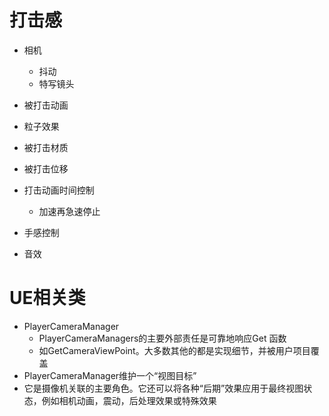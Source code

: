 # 打击感
- 相机
  - 抖动
  - 特写镜头

- 被打击动画
- 粒子效果
- 被打击材质
- 被打击位移
- 打击动画时间控制
  - 加速再急速停止
- 手感控制
- 音效


# UE相关类
- PlayerCameraManager
  - PlayerCameraManagers的主要外部责任是可靠地响应Get 函数
  - 如GetCameraViewPoint。大多数其他的都是实现细节，并被用户项目覆盖
- PlayerCameraManager维护一个“视图目标”
- 它是摄像机关联的主要角色。它还可以将各种“后期”效果应用于最终视图状态，例如相机动画，震动，后处理效果或特殊效果
